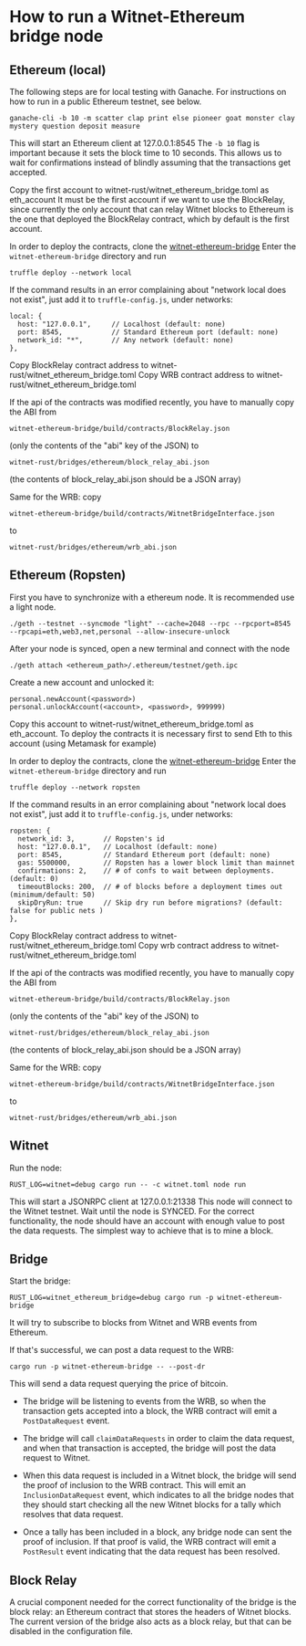 # How to run a Witnet-Ethereum bridge node

## Ethereum (local)

The following steps are for local testing with Ganache.
For instructions on how to run in a public Ethereum testnet, see below.

    ganache-cli -b 10 -m scatter clap print else pioneer goat monster clay mystery question deposit measure

This will start an Ethereum client at 127.0.0.1:8545
The `-b 10` flag is important because it sets the block time to 10 seconds.
This allows us to wait for confirmations instead of blindly assuming that the
transactions get accepted.

Copy the first account to witnet-rust/witnet_ethereum_bridge.toml as eth_account
It must be the first account if we want to use the BlockRelay, since currently
the only account that can relay Witnet blocks to Ethereum is the one that
deployed the BlockRelay contract, which by default is the first account.

In order to deploy the contracts, clone the [witnet-ethereum-bridge](https://github.com/witnet/witnet-ethereum-bridge)
Enter the `witnet-ethereum-bridge` directory and run

    truffle deploy --network local

If the command results in an error complaining about "network local does not exist", just add it to `truffle-config.js`, under networks:

    local: {
      host: "127.0.0.1",     // Localhost (default: none)
      port: 8545,            // Standard Ethereum port (default: none)
      network_id: "*",       // Any network (default: none)
    },


Copy BlockRelay contract address to witnet-rust/witnet_ethereum_bridge.toml
Copy WRB contract address to witnet-rust/witnet_ethereum_bridge.toml

If the api of the contracts was modified recently, you have to manually copy
the ABI from

    witnet-ethereum-bridge/build/contracts/BlockRelay.json

(only the contents of the "abi" key of the JSON) to

    witnet-rust/bridges/ethereum/block_relay_abi.json

(the contents of block_relay_abi.json should be a JSON array)

Same for the WRB: copy

    witnet-ethereum-bridge/build/contracts/WitnetBridgeInterface.json

to

    witnet-rust/bridges/ethereum/wrb_abi.json

## Ethereum (Ropsten)

First you have to synchronize with a ethereum node. It is recommended use a light node.

    ./geth --testnet --syncmode "light" --cache=2048 --rpc --rpcport=8545 --rpcapi=eth,web3,net,personal --allow-insecure-unlock

After your node is synced, open a new terminal and connect with the node

    ./geth attach <ethereum_path>/.ethereum/testnet/geth.ipc

Create a new account and unlocked it:

    personal.newAccount(<password>)
    personal.unlockAccount(<account>, <password>, 999999)

Copy this account to witnet-rust/witnet_ethereum_bridge.toml as eth_account. To deploy the contracts it is necessary first to send Eth to this account (using Metamask for example)

In order to deploy the contracts, clone the [witnet-ethereum-bridge](https://github.com/witnet/witnet-ethereum-bridge)
Enter the `witnet-ethereum-bridge` directory and run

    truffle deploy --network ropsten

If the command results in an error complaining about "network local does not exist", just add it to `truffle-config.js`, under networks:

    ropsten: {
      network_id: 3,       // Ropsten's id
      host: "127.0.0.1",   // Localhost (default: none)
      port: 8545,          // Standard Ethereum port (default: none)
      gas: 5500000,        // Ropsten has a lower block limit than mainnet
      confirmations: 2,    // # of confs to wait between deployments. (default: 0)
      timeoutBlocks: 200,  // # of blocks before a deployment times out  (minimum/default: 50)
      skipDryRun: true     // Skip dry run before migrations? (default: false for public nets )
    },


Copy BlockRelay contract address to witnet-rust/witnet_ethereum_bridge.toml
Copy wrb contract address to witnet-rust/witnet_ethereum_bridge.toml

If the api of the contracts was modified recently, you have to manually copy
the ABI from

    witnet-ethereum-bridge/build/contracts/BlockRelay.json

(only the contents of the "abi" key of the JSON) to

    witnet-rust/bridges/ethereum/block_relay_abi.json

(the contents of block_relay_abi.json should be a JSON array)

Same for the WRB: copy

    witnet-ethereum-bridge/build/contracts/WitnetBridgeInterface.json

to

    witnet-rust/bridges/ethereum/wrb_abi.json
## Witnet

Run the node:

    RUST_LOG=witnet=debug cargo run -- -c witnet.toml node run

This will start a JSONRPC client at 127.0.0.1:21338
This node will connect to the Witnet testnet. Wait until the node is SYNCED.
For the correct functionality, the node should have an account with enough
value to post the data requests. The simplest way to achieve that is to mine
a block.

## Bridge

Start the bridge:

    RUST_LOG=witnet_ethereum_bridge=debug cargo run -p witnet-ethereum-bridge

It will try to subscribe to blocks from Witnet and WRB events from Ethereum.

If that's successful, we can post a data request to the WRB:

    cargo run -p witnet-ethereum-bridge -- --post-dr

This will send a data request querying the price of bitcoin.

* The bridge will be listening to events from the WRB, so when the transaction
gets accepted into a block, the WRB contract will emit a `PostDataRequest` event.

* The bridge will call `claimDataRequests` in order to claim the data request,
and when that transaction is accepted, the bridge will post the data request to
Witnet.

* When this data request is included in a Witnet block, the bridge will send the
proof of inclusion to the WRB contract. This will emit an `InclusionDataRequest`
event, which indicates to all the bridge nodes that they should start checking
all the new Witnet blocks for a tally which resolves that data request.

* Once a tally has been included in a block, any bridge node can sent the proof
of inclusion. If that proof is valid, the WRB contract will emit a `PostResult`
event indicating that the data request has been resolved.

## Block Relay

A crucial component needed for the correct functionality of the bridge is the
block relay: an Ethereum contract that stores the headers of Witnet blocks.
The current version of the bridge also acts as a block relay, but that can be
disabled in the configuration file.

